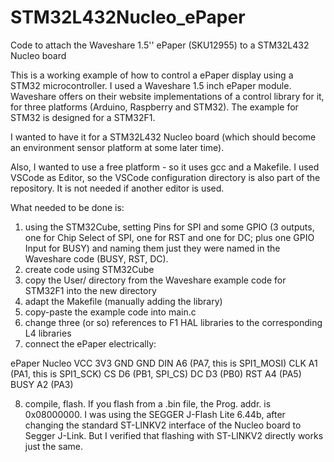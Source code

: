 # STM32L432Nucleo_ePaper
Code to attach the Waveshare 1.5'' ePaper (SKU12955) to a STM32L432 Nucleo board

This is a working example of how to control a ePaper display using a STM32 microcontroller.
I used a Waveshare 1.5 inch ePaper module. Waveshare offers on their website implementations
of a control library for it, for three platforms (Arduino, Raspberry and STM32). The example
for STM32 is designed for a STM32F1.

I wanted to have it for a STM32L432 Nucleo board (which should become an environment sensor
platform at some later time). 

Also, I wanted to use a free platform - so it uses gcc and a Makefile. I used VSCode as Editor,
so the VSCode configuration directory is also part of the repository. It is not needed if another
editor is used.

What needed to be done is:

1) using the STM32Cube, setting Pins for SPI and some GPIO (3 outputs, one for Chip Select of
SPI, one for RST and one for DC; plus one GPIO Input for BUSY) and naming them just they were
named in the Waveshare code (BUSY, RST, DC).
2) create code using STM32Cube
3) copy the User/ directory from the Waveshare example code for STM32F1 into the new directory
4) adapt the Makefile (manually adding the library)
5) copy-paste the example code into main.c
6) change three (or so) references to F1 HAL libraries to the corresponding L4 libraries
7) connect the ePaper electrically:

ePaper  Nucleo
VCC     3V3
GND     GND
DIN     A6  (PA7, this is SPI1_MOSI)
CLK     A1  (PA1, this is SPI1_SCK)
CS      D6  (PB1, SPI_CS)
DC      D3  (PB0)
RST     A4  (PA5)
BUSY    A2  (PA3)

8) compile, flash. If you flash from a .bin file, the Prog. addr. is 0x08000000. I was using
the SEGGER J-Flash Lite 6.44b, after changing the standard ST-LINKV2 interface of the Nucleo
board to Segger J-Link. But I verified that flashing with ST-LINKV2 directly works just the same.

